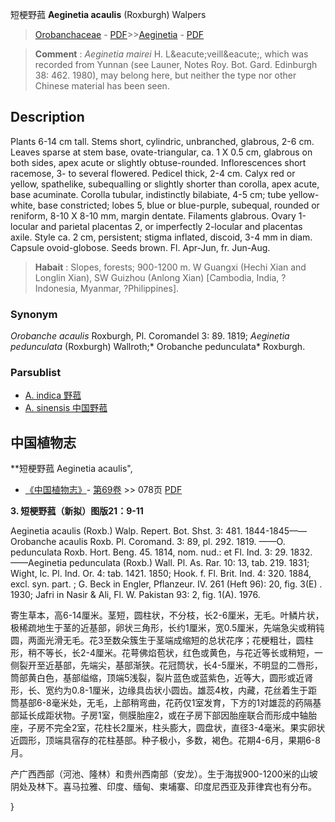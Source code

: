 短梗野菰 **Aeginetia acaulis** (Roxburgh) Walpers

> [Orobanchaceae](http://www.iplant.cn/info/Orobanchaceae?t=foc) - [PDF](http://www.iplant.cn/foc/pdf/Orobanchaceae.pdf)>>[Aeginetia](Aeginetia-野菰属.md) - [PDF](http://www.iplant.cn/foc/pdf/Aeginetia.pdf)

> **Comment** : 
> *Aeginetia mairei* H. L&amp;eacute;veill&amp;eacute;, which was recorded from Yunnan (see Launer, Notes Roy. Bot. Gard. Edinburgh 38: 462. 1980), may belong here, but neither the type nor other Chinese material has been seen.

## Description

Plants 6-14 cm tall. Stems short, cylindric, unbranched, glabrous, 2-6 cm. Leaves sparse at stem base, ovate-triangular, ca. 1 X 0.5 cm, glabrous on both sides, apex acute or slightly obtuse-rounded. Inflorescences short racemose, 3- to several flowered. Pedicel thick, 2-4 cm. Calyx red or yellow, spathelike, subequalling or slightly shorter than corolla, apex acute, base acuminate. Corolla tubular, indistinctly bilabiate, 4-5 cm; tube yellow-white, base constricted; lobes 5, blue or blue-purple, subequal, rounded or reniform, 8-10 X 8-10 mm, margin dentate. Filaments glabrous. Ovary 1-locular and parietal placentas 2, or imperfectly 2-locular and placentas axile. Style ca. 2 cm, persistent; stigma inflated, discoid, 3-4 mm in diam. Capsule ovoid-globose. Seeds brown. Fl. Apr-Jun, fr. Jun-Aug.

> **Habait** : 
> Slopes, forests; 900-1200 m. W Guangxi (Hechi Xian and Longlin Xian), SW Guizhou (Anlong Xian) [Cambodia, India, ?Indonesia, Myanmar, ?Philippines].

### Synonym
*Orobanche acaulis* Roxburgh, Pl. Coromandel 3: 89. 1819; *Aeginetia pedunculata* (Roxburgh) Wallroth;* Orobanche pedunculata* Roxburgh.

### Parsublist

* [A.  indica  野菰](Aeginetia-indica-野菰.md)
* [A.  sinensis  中国野菰](Aeginetia-sinensis-中国野菰.md)

## 中国植物志

**短梗野菰 Aeginetia acaulis",

* [《中国植物志》](http://www.iplant.cn/frps)- [第69卷](http://www.iplant.cn/frps/vol/69) >> 078页 [PDF](http://www.iplant.cn/frps/pdf/69/078a.pdf)

**3. 短梗野菰（新拟）图版21：9-11**

Aeginetia acaulis (Roxb.) Walp. Repert. Bot. Shst. 3: 481. 1844-1845——Orobanche acaulis Roxb. Pl. Coromand. 3: 89, pl. 292. 1819. ——O. pedunculata Roxb. Hort. Beng. 45. 1814, nom. nud.: et Fl. Ind. 3: 29. 1832. ——Aeginetia pedunculata (Roxb.) Wall. Pl. As. Rar. 10: 13, tab. 219. 1831; Wight, Ic. Pl. Ind. Or. 4: tab. 1421. 1850; Hook. f. Fl. Brit. Ind. 4: 320. 1884, excl. syn. part. ; G. Beck in Engler, Pflanzeur. IV. 261 (Heft 96): 20, fig. 3(E) . 1930; Jafri in Nasir & Ali, Fl. W. Pakistan 93: 2, fig. 1(A). 1976.

寄生草本，高6-14厘米。茎短，圆柱状，不分枝，长2-6厘米，无毛。叶鳞片状，极稀疏地生于茎的近基部，卵状三角形，长约1厘米，宽0.5厘米，先端急尖或稍钝圆，两面光滑无毛。花3至数朵簇生于茎端成缩短的总状花序；花梗粗壮，圆柱形，稍不等长，长2-4厘米。花萼佛焰苞状，红色或黄色，与花近等长或稍短，一侧裂开至近基部，先端尖，基部渐狭。花冠筒状，长4-5厘米，不明显的二唇形，筒部黄白色，基部缢缩，顶端5浅裂，裂片蓝色或蓝紫色，近等大，圆形或近肾形，长、宽约为0.8-1厘米，边缘具齿状小圆齿。雄蕊4枚，内藏，花丝着生于距筒基部6-8毫米处，无毛，上部稍弯曲，花药仅1室发育，下方的1对雄蕊的药隔基部延长成距状物。子房1室，侧膜胎座2，或在子房下部因胎座联合而形成中轴胎座，子房不完全2室，花柱长2厘米，柱头膨大，圆盘状，直径3-4毫米。果实卵状近圆形，顶端具宿存的花柱基部。种子极小，多数，褐色。花期4-6月，果期6-8月。

产广西西部（河池、隆林）和贵州西南部（安龙）。生于海拔900-1200米的山坡阴处及林下。喜马拉雅、印度、缅甸、柬埔寨、印度尼西亚及菲律宾也有分布。

}